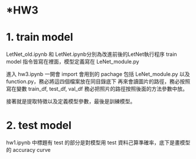 # *HW3

# 1.  train model
LetNet_old.ipynb 和 LetNet.ipynb分別為改進前後的LetNet執行程序 train model 指令皆寫在裡面，模型定義寫在 LeNet_module.py

進入 hw3.ipynb 一開會 import 會用到的 pachage 包括 LeNet_module.py 以及 function.py，務必將這四個檔案放在同目錄底下
再來會讀圖片的路徑，務必按照寫在變數 train_df, test_df, val_df 務必把照片的路徑按照後面的方法參數中放。

接著就是提取特徵以及定義模型參數，最後是訓練模型。

# 2. test model
hw1.ipynb 中標題有 test 的部分是對模型用 test 資料己算準確率，底下是畫模型的 accuracy  curve
